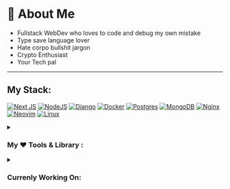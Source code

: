 # 💫 About Me

- Fullstack WebDev who loves to code and debug my own mistake
- Type save language lover
- Hate corpo bullshit jargon
- Crypto Enthusiast
- Your Tech pal

---

## My Stack:

[![Next JS](https://img.shields.io/badge/Next-black?style=for-the-badge&logo=next.js&logoColor=white)](https://nextjs.org/) 
[![NodeJS](https://img.shields.io/badge/node.js-6DA55F?style=for-the-badge&logo=node.js&logoColor=white)](https://nodejs.org/en) 
[![Django](https://img.shields.io/badge/django-%23092E20.svg?style=for-the-badge&logo=django&logoColor=white)](https://docs.djangoproject.com/en/5.0/)
[![Docker](https://img.shields.io/badge/docker-%230db7ed.svg?style=for-the-badge&logo=docker&logoColor=white)](https://docs.docker.com/)
[![Postgres](https://img.shields.io/badge/postgres-%23316192.svg?style=for-the-badge&logo=postgresql&logoColor=white)](https://www.postgresql.org/docs/)
[![MongoDB](https://img.shields.io/badge/MongoDB-%234ea94b.svg?style=for-the-badge&logo=mongodb&logoColor=white)](https://www.mongodb.com/docs/manual/core/document/)
[![Nginx](https://img.shields.io/badge/nginx-%23009639.svg?style=for-the-badge&logo=nginx&logoColor=white)](https://nginx.org/en/)
[![Neovim](https://img.shields.io/badge/Neovim-57A143?style=for-the-badge&logo=neovim&logoColor=fff)](https://neovim.io/)
[![Linux](https://img.shields.io/badge/Linux-FCC624?style=for-the-badge&logo=linux&logoColor=black)](https://alpinelinux.org/)

<details>
<summary><h3>My ❤️ Tools & Library :</h3></summary>

#### Fontend

[![TailwindCSS](https://img.shields.io/badge/tailwindcss-%2338B2AC.svg?style=for-the-badge&logo=tailwind-css&logoColor=white)](https://tailwindcss.com/)
[![Prisma](https://img.shields.io/badge/Prisma-3982CE?style=for-the-badge&logo=Prisma&logoColor=white)](https://www.prisma.io/docs)
[![Zod](https://img.shields.io/badge/zod-%233068b7.svg?style=for-the-badge&logo=zod&logoColor=white)](https://zod.dev/)
[![NodeJS](https://img.shields.io/badge/node.js-6DA55F?style=for-the-badge&logo=node.js&logoColor=white)](https://nodejs.org/en)
[![React Hook Form](https://img.shields.io/badge/React%20Hook%20Form-%23EC5990.svg?style=for-the-badge&logo=reacthookform&logoColor=white)](https://react-hook-form.com/docs)
<!-- [![NPM](https://img.shields.io/badge/NPM-%23CB3837.svg?style=for-the-badge&logo=npm&logoColor=white)](https://www.npmjs.com/) -->
[![PNPM](https://img.shields.io/badge/pnpm-F69220?style=for-the-badge&logo=pnpm&logoColor=fff)](https://pnpm.io/)

<a href="https://orm.drizzle.team/" class="color:inherit" >
  <img src="asset/drizzle.svg" alt="Drizzle" width="100">
</a>

#### Backend 

[![Bun](https://img.shields.io/badge/Bun-%23000000.svg?style=for-the-badge&logo=bun&logoColor=white)](https://bun.sh/)
[![DjangoREST](https://img.shields.io/badge/DJANGO-REST-ff1709?style=for-the-badge&logo=django&logoColor=white&color=ff1709&labelColor=gray)](https://www.django-rest-framework.org/)

#### My ❤️ Programming Language

[![TypeScript](https://img.shields.io/badge/typescript-%23007ACC.svg?style=for-the-badge&logo=typescript&logoColor=white)](https://www.typescriptlang.org/docs/handbook/typescript-in-5-minutes.html)
[![Go](https://img.shields.io/badge/go-%2300ADD8.svg?style=for-the-badge&logo=go&logoColor=white)](https://go.dev/doc/)
[![Python](https://img.shields.io/badge/python-3670A0?style=for-the-badge&logo=python&logoColor=ffdd54)](https://docs.python.org/3/)
[![JavaScript](https://img.shields.io/badge/javascript-%23323330.svg?style=for-the-badge&logo=javascript&logoColor=%23F7DF1E)](https://developer.mozilla.org/en-US/docs/Web/JavaScript)
[![Lua](https://img.shields.io/badge/lua-%232C2D72.svg?style=for-the-badge&logo=lua&logoColor=white)](https://www.tutorialspoint.com/lua/index.htm) <!-- the lua official docs are not very User friendly -->

#### My ❤️ Hosting Platform

[![Linode](https://img.shields.io/badge/linode-00A95C?style=for-the-badge&logo=linode&logoColor=white)](https://www.linode.com)
</details>

<details>
<summary><h3>Currenly Working On:</h3></summary>

<!-- [![Golang](https://img.shields.io/badge/Go-00ADD8?style=for-the-badge&logo=go&logoColor=white)](https://go.dev/doc/) -->
[![Stripe](https://img.shields.io/badge/Stripe-5851DD?logo=stripe&logoColor=fff)](https://docs.stripe.com/)
[![Lua](https://img.shields.io/badge/Lua-%232C2D72.svg?logo=lua&logoColor=white)](https://devdocs.io/lua/)

</details>